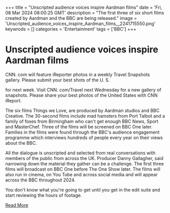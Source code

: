 +++
title = "Unscripted audience voices inspire Aardman films"
date = 'Fri, 08 Mar 2024 08:00:25 GMT'
description = "The first three of six short films created by Aardman and the BBC are being released."
image = 'Unscripted_audience_voices_inspire_Aardman_films__2241715550.png'
keywrods =  []
categories = 'Entertainment'
tags = ['BBC']
+++

# Unscripted audience voices inspire Aardman films

CNN.
com will feature iReporter photos in a weekly Travel Snapshots gallery.
Please submit your best shots of the U.
S.

for next week.
Visit CNN.
com/Travel next Wednesday for a new gallery of snapshots.
Please share your best photos of the United States with CNN iReport.

The six films Things we Love, are produced by Aardman studios and BBC Creative.
The 30-second films include mad hamsters from Port Talbot and a family of foxes from Birmingham who can<bb>'t get enough BBC News, Sport and MasterChef.
Three of the films will be screened on BBC One later.
Families in the films were found through the BBC<bb>'s audience engagement programme which interviews hundreds of people every year on their views about the BBC.

All the dialogue is unscripted and selected from real conversations with members of the public from across the UK.
Producer Danny Gallagher, said narrowing down the material they gather can be a challenge.
The first three films will broadcast on BBC One before The One Show later.
The films will also run in cinema, on You Tube and across social media and will appear across the BBC throughout 2024.

You don't know what you<bb>'re going to get until you get in the edit suite and start reviewing the hours of footage.


[Read More](https://www.bbc.co.uk/news/uk-england-bristol-68493959)
